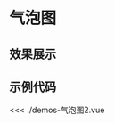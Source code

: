 # 气泡图

## 效果展示


<CssDemo />
<script setup>
import CssDemo from './demos-气泡图2.vue'
</script>


## 示例代码

<<< ./demos-气泡图2.vue

